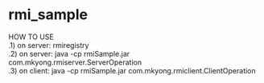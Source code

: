 # rmi_sample
 
HOW TO USE<br>
.1) on server: rmiregistry<br>
.2) on server: java -cp rmiSample.jar com.mkyong.rmiserver.ServerOperation<br>
.3) on client: java -cp rmiSample.jar com.mkyong.rmiclient.ClientOperation
